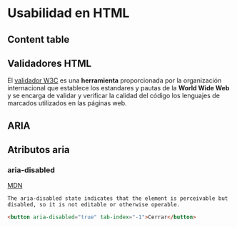 # Usabilidad en HTML

## Content table

## Validadores HTML

El [validador W3C](https://validator.w3.org/) es una __herramienta__ proporcionada por la organización internacional que establece los estandares y pautas de la __World Wide Web__ y se encarga de validar y verificar la calidad del código los lenguajes de marcados utilizados en las páginas web.


## ARIA

## Atributos aria

### aria-disabled 

[MDN](https://developer.mozilla.org/en-US/docs/Web/Accessibility/ARIA/Attributes/aria-disabled)

    The aria-disabled state indicates that the element is perceivable but disabled, so it is not editable or otherwise operable.


```html
<button aria-disabled="true" tab-index="-1">Cerrar</button>
```
